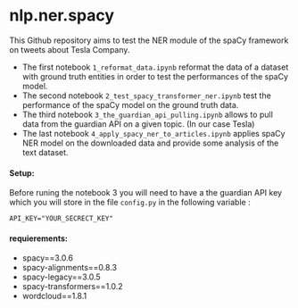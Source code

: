 # nlp.ner.spacy

This Github repository aims to test the NER module of the spaCy framework on tweets about Tesla Company.

- The first notebook `1_reformat_data.ipynb` reformat the data of a dataset with ground truth entities in order to test the performances of the spaCy model.
- The second notebook `2_test_spacy_transformer_ner.ipynb` test the performance of the spaCy model on the ground truth data.
- The third notebook `3_the_guardian_api_pulling.ipynb` allows to pull data from the guardian API on a given topic. (In our case Tesla)
- The last notebook `4_apply_spacy_ner_to_articles.ipynb` applies spaCy NER model on the downloaded data and provide some analysis of the text dataset.

#### Setup:

Before runing the notebook 3 you will need to have a the guardian API key which you will store in the file `config.py` in the following variable :
```
API_KEY="YOUR_SECRECT_KEY"
```

#### requierements:

- spacy==3.0.6
- spacy-alignments==0.8.3
- spacy-legacy==3.0.5
- spacy-transformers==1.0.2
- wordcloud==1.8.1

